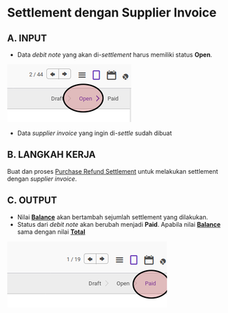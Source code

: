 # Settlement dengan Supplier Invoice

## A. INPUT

* Data *debit note* yang akan di-*settlement* harus memiliki status **Open**.

![](../../img/debit-note/status-open.png)

* Data *supplier invoice* yang ingin di-*settle* sudah dibuat

## B. LANGKAH KERJA

Buat dan proses [Purchase Refund Settlement](../purchase-refund-settlement.md) untuk melakukan settlement dengan *supplier invoice*.

## C. OUTPUT

* Nilai **[Balance](./penjelasan.md#field-balance)** akan bertambah sejumlah settlement yang dilakukan.
* Status dari *debit note* akan berubah menjadi **Paid**. Apabila nilai **[Balance](./penjelasan.md#field-balance)** sama dengan nilai **[Total](./penjelasan.md#field-total)**

![](../../img/debit-note/status-paid.png)
